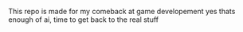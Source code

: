 This repo is made for my comeback at game developement
yes thats enough of ai, time to get back to the real stuff
